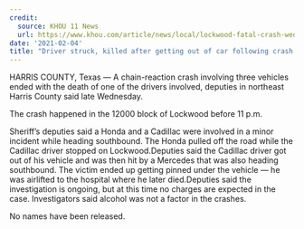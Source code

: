 ```yaml
---
credit:
  source: KHOU 11 News
  url: https://www.khou.com/article/news/local/lockwood-fatal-crash-wednesday-night-mercedes-cadillac/285-0fe43355-6bdf-4cd3-813d-8f3cd36e861d
date: '2021-02-04'
title: "Driver struck, killed after getting out of car following crash in northeast Harris County"
---
```

HARRIS COUNTY, Texas — A chain-reaction crash involving three vehicles ended with the death of one of the drivers involved, deputies in northeast Harris County said late Wednesday.

The crash happened in the 12000 block of Lockwood before 11 p.m.

Sheriff’s deputies said a Honda and a Cadillac were involved in a minor incident while heading southbound. The Honda pulled off the road while the Cadillac driver stopped on Lockwood.Deputies said the Cadillac driver got out of his vehicle and was then hit by a Mercedes that was also heading southbound. The victim ended up getting pinned under the vehicle — he was airlifted to the hospital where he later died.Deputies said the investigation is ongoing, but at this time no charges are expected in the case. Investigators said alcohol was not a factor in the crashes.

No names have been released.
